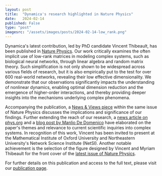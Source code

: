 ```yaml
---
layout: post
title:  "Dynamica's research highlighted in Nature Physics"
date:   2024-02-14
published: False
type: "post"
imagesrc: "/assets/images/posts/2024-02-14-low_rank.png"
---
```


Dynamica's latest contribution, led by PhD candidate Vincent Thibeault, has been published in [Nature Physics](https://www.nature.com/articles/s41567-023-02303-0). 
Our work critically examines the often implicit use of low-rank matrices in modeling complex systems, such as biological neural networks, through linear algebra and random matrix theory. Such simplification is not only shown to be widespread across various fields of research, but it is also empirically put to the test for over 600 real-world networks, revealing their low effective dimensionality. We demonstrate that our observations significantly impacts the understanding of nonlinear dynamics, enabling optimal dimension reduction and the emergence of higher-order interactions, and thereby providing deeper insights into the mechanisms underlying complex phenomena.

Accompanying the publication, a [News & Views piece](https://www.nature.com/articles/s41567-023-02268-0) within the same issue of Nature Physics discusses the implications and significance of our findings. Further extending the reach of our research, a [news article on phys.org](https://phys.org/news/2024-01-validating-hypothesis-complex.html) and a [blog post by Manlio De Domenico](https://manlius.substack.com/p/complexity-thoughts-issue-25) have elaborated on the paper's themes and relevance to current scientific inquiries into complex systems. In recognition of this work, Vincent has been invited to present at the Mathematical Institute of Oxford University and Northeastern University's Network Science Institute (NetSI). Another notable achievement is the selection of the figure designed by Vincent and Myriam Thibeault for the front cover of the [latest issue of Nature Physics](https://www.nature.com/nphys/volumes/20/issues/2).

For further details on this publication and access to the full text, please visit our [publication page](https://dynamicalab.github.io/publications.html).
